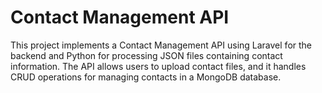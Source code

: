 # Contact Management API

This project implements a Contact Management API using Laravel for the backend and Python for processing JSON files containing contact information. The API allows users to upload contact files, and it handles CRUD operations for managing contacts in a MongoDB database.